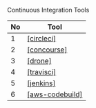 Continuous Integration Tools

No|Tool
---|---
1|[[circleci]](https://github.com/phucbone/vault/blob/master/cicd/ci/circleci.md)
2|[[concourse]](https://github.com/phucbone/vault/blob/master/cicd/ci/concourse.md)
3|[[drone]](https://github.com/phucbone/vault/blob/master/cicd/ci/drone.md)
4|[[travisci]](https://github.com/phucbone/vault/blob/master/cicd/ci/travisci.md)
5|[[jenkins]](https://github.com/phucbone/vault/blob/master/cicd/ci/jenkins.md)
6|[[aws-codebuild]](https://github.com/phucbone/vault/blob/master/cicd/ci/aws-codebuild.md)
